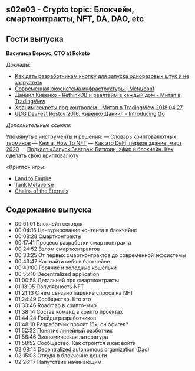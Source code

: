 s02e03 - Crypto topic: Блокчейн, смартконтракты, NFT, DA, DAO, etc
------------------------------------------------------------------

## Гости выпуска

**Василиса Версус, CTO at Roketo**

Доклады:
- [Как дать разработчикам кнопку для запуска одноразовых штук и не загрустить](https://youtu.be/Ag2mDJ8RyDs)
- [Современная экосистема инфраструктуры | Meta/conf](https://www.youtube.com/watch?v=moGUWu1uwmk)
- [Даниил Кивенко - RethinkDB и реалтайм в каждый дом - Митап в TradingView](https://www.youtube.com/watch?v=O3UFhlGuLp0)
- [Xраним секреты под контролем - Митап в TradingView 2018.04.27](https://www.youtube.com/watch?v=kvwURB6WDQg)
- [GDG DevFest Rostov 2016. Кивенко Даниил - Introducing Go](https://www.youtube.com/watch?v=r8dC-ITi_yk)


*Дополнительные ссылки:*

Упомянутые инструменты и решения:
— [Словарь криптовалютных терминов](https://cryp.rip/slovar-kriptovaljutnyh-terminov/)
— [Книга, How To NFT](https://landing.coingecko.com/how-to-nft/)
— [Как это DeFi, первое здание, март 2020](https://landing.coingecko.com/how-to-nft/)
— [Подкаст «Запуск Завтра»: Биткоин, эфир и блокчейн. Как сделать свою криптовалюту](https://music.yandex.ru/album/9294155/track/75535935)

«Крипто» игры:
- [Land to Empire](https://www.landtoempire.com)
- [Tank Metaverse](https://tank-metaverse.com/)
- [Chains of the Eternals](https://www.chainsoftheeternals.com/)


## Содержание выпуска

- 00:01:01 Блокчейн сегодня
- 00:04:16 Цензурирование контента в блокчейне
- 00:08:28 Смартконтракты
- 00:17:41 Процесс разработки смартконтракта
- 00:24:52 Взлом смартконтрактов
- 00:33:25 От первых смартконтрактов до современной экосистемы
- 00:43:47 Как найти себя в блокчейне
- 00:49:00 Горячие и холодные кошельки
- 00:55:10 Decentralized application
- 01:00:58 Детальней про смартконтракты
- 01:13:05 Популярность NFT
- 01:21:13 С чем связано падение спроса на NFT
- 01:24:49 Сообщество. Кто это
- 01:33:46 Roadmap в крипто-мир
- 01:38:14 Состав команд в крипто проектах
- 01:44:24 Грейды разработчиков
- 01:48:10 Разработчик просит 15к, он офигел?
- 01:52:32 Понятие линейный разботчик
- 01:56:46 Экономическая литература
- 01:58:52 Сообщество. Как строится и как войти
- 02:08:14 Decentralized autonomous organization (Dao)
- 02:15:03 Откуда в блокчейне деньги
- 02:26:17 Напутствие начинающим